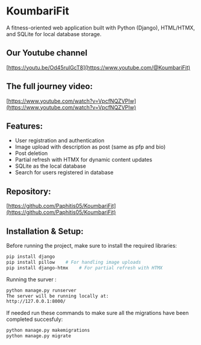 # KoumbariFit

A fitness-oriented web application built with Python (Django), HTML/HTMX, and SQLite for local database storage.

## Our Youtube channel
[https://youtu.be/Od45rulGcT8](https://www.youtube.com/@KoumbariFit)
## The full journey video:
[https://www.youtube.com/watch?v=VpcfNQZVPIw](https://www.youtube.com/watch?v=VpcfNQZVPIw)
## Features:
- User registration and authentication
- Image upload with description as post (same as pfp and bio)
- Post deletion
- Partial refresh with HTMX for dynamic content updates
- SQLite as the local database
- Search for users registered in database
## Repository:
[https://github.com/Paphitis05/KoumbariFit](https://github.com/Paphitis05/KoumbariFit)

## Installation & Setup:

Before running the project, make sure to install the required libraries:

```bash
pip install django
pip install pillow    # For handling image uploads
pip install django-htmx    # For partial refresh with HTMX
```
Running the surver : 
```bash
python manage.py runserver
The server will be running locally at:
http://127.0.0.1:8000/
```
If needed run these commands to make sure all the migrations have been completed succesfuly:
```bash
python manage.py makemigrations
python manage.py migrate

